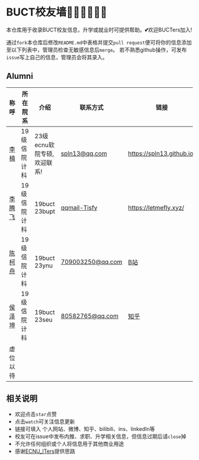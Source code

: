 # BUCT校友墙🧑‍🎓👩‍🎓👨‍🎓

本仓库用于收录BUCT校友信息，升学或就业时可提供帮助。💕欢迎BUCTers加入!


通过`fork`本仓库后修改`README.md`中表格并提交`pull request`便可将你的信息添加至以下列表中，管理员检查无敏感信息后`merge`。
若不熟悉github操作，可发布`issue`写上自己的信息，管理员会将其录入。

## Alumni

| 称呼                              | 所在院系           | 介绍          | 联系方式      | 链接             |
| --------------------------------- | ------------------ | ------------- | ------------- | ---------------- |
| [李楠](https://github.com/spln13) | 19级信院计科 | 23级ecnu软院专硕,欢迎联系! | spln13@qq.com | https://spln13.github.io/ |
| [李腾飞](https://github.com/LetMeFly666) | 19级信院计科 | 19buct 23bupt | [qqmail-Tisfy](mailto:Tisfy@qq.com) | https://letmefly.xyz/ |
| [陈柯舟](https://github.com/disloss)| 19级 信院计科 | 19buct 23ynu | 709003250@qq.com |[B站](https://space.bilibili.com/13840090)|
|  [侯泽坤](https://github.com/betacat-code) | 19级 信院计科 | 19buct 23seu  |  80582765@qq.com | [知乎](https://www.zhihu.com/people/hou-ze-kun-81) |
| 虚位以待 | | | | |


## 相关说明
- 欢迎点击`star`点赞
- 点击`watch`可关注信息更新
- 链接可填入 个人网站、微博、知乎、bilibili、ins、linkedIn等
- 校友可在issue中发布内推、求职、升学相关信息，但信息过期后请`close`掉
- 不允许任何组织或个人将信息用于其他商业用途
- 感谢[ECNU_ITers](https://github.com/ECNUCSE/ECNU_ITers)提供思路
